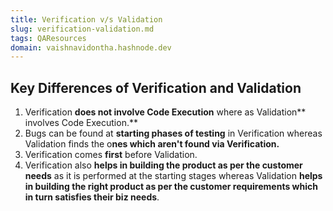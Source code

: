 ```yaml
---
title: Verification v/s Validation
slug: verification-validation.md
tags: QAResources
domain: vaishnavidontha.hashnode.dev
---
```


## Key Differences of Verification and Validation

1. Verification **does not involve Code Execution** where as Validation** involves Code Execution.**
2. Bugs can be found at **starting phases of testing** in Verification whereas Validation finds the o**nes which aren't found via Verification.** 
3. Verification comes **first** before Validation.
4. Verification also **helps in building the product as per the customer needs** as it is performed at the starting stages whereas Validation **helps in building the right product as per the customer requirements which in turn satisfies their biz needs**.
